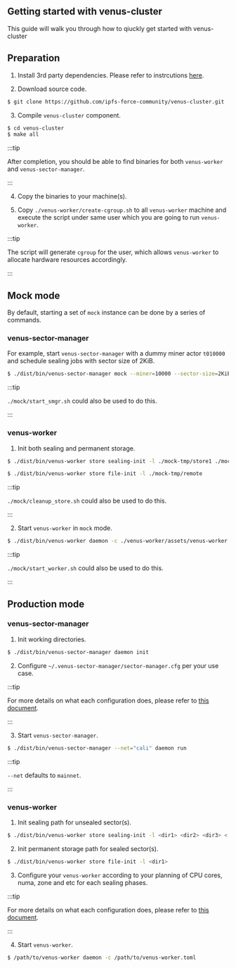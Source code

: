 ## Getting started with venus-cluster

This guide will walk you through how to qiuckly get started with venus-cluster

## Preparation

1. Install 3rd party dependencies. Please refer to instrcutions [here](https://lotus.filecoin.io/docs/set-up/install/#building-from-source).

2. Download source code.

```bash
$ git clone https://github.com/ipfs-force-community/venus-cluster.git
```

3. Compile `venus-cluster` component.

```bash
$ cd venus-cluster
$ make all
```

:::tip

After completion, you should be able to find binaries for both `venus-worker` and `venus-sector-manager`.

:::

4. Copy the binaries to your machine(s).

5. Copy `./venus-worker/create-cgroup.sh` to all `venus-worker` machine and execute the script under same user which you are going to run `venus-worker`.

:::tip

The script will generate `cgroup` for the user, which allows `venus-worker` to allocate hardware resources accordingly.

:::

## Mock mode

By default, starting a set of `mock` instance can be done by a series of commands. 

### venus-sector-manager

For example, start `venus-sector-manager` with a dummy miner actor `t010000` and schedule sealing jobs with sector size of 2KiB.

```bash
$ ./dist/bin/venus-sector-manager mock --miner=10000 --sector-size=2KiB
```

:::tip

`./mock/start_smgr.sh` could also be used to do this.

:::

### venus-worker

1. Init both sealing and permanent storage. 

```bash
$ ./dist/bin/venus-worker store sealing-init -l ./mock-tmp/store1 ./mock-tmp/store2 ./mock-tmp/store3

$ ./dist/bin/venus-worker store file-init -l ./mock-tmp/remote
```

:::tip

`./mock/cleanup_store.sh` could also be used to do this.

:::

2. Start `venus-worker` in `mock` mode.

```bash
$ ./dist/bin/venus-worker daemon -c ./venus-worker/assets/venus-worker.mock.toml
```

:::tip

`./mock/start_worker.sh` could also be used to do this.

:::

## Production mode

### venus-sector-manager

1. Init working directories.

```bash
$ ./dist/bin/venus-sector-manager daemon init
```

2. Configure `~/.venus-sector-manager/sector-manager.cfg` per your use case.

:::tip

For more details on what each configuration does, please refer to [this document](https://github.com/ipfs-force-community/venus-cluster/blob/main/docs/en/04.venus-sector-manager-config.md).

:::

3. Start `venus-sector-manager`.

```bash
$ ./dist/bin/venus-sector-manager --net="cali" daemon run
```

:::tip

`--net` defaults to `mainnet`.

:::

### venus-worker

1. Init sealing path for unsealed sector(s).

```bash
$ ./dist/bin/venus-worker store sealing-init -l <dir1> <dir2> <dir3> <...>
```

2. Init permanent storage path for sealed sector(s).

```bash
$ ./dist/bin/venus-worker store file-init -l <dir1>
```

3. Configure your `venus-worker` according to your planning of CPU cores, numa, zone and etc for each sealing phases.

:::tip

For more details on what each configuration does, please refer to [this document](https://github.com/ipfs-force-community/venus-cluster/blob/main/docs/en/03.venus-worker-config.md).

:::

4. Start `venus-worker`.

```bash
$ /path/to/venus-worker daemon -c /path/to/venus-worker.toml
```
